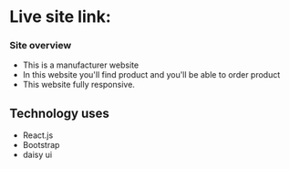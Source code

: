 # Live site link:

### Site overview

- This is a manufacturer website
- In this website you'll find product and you'll be able to order product
- This website fully responsive.

## Technology uses

- React.js
- Bootstrap
- daisy ui
